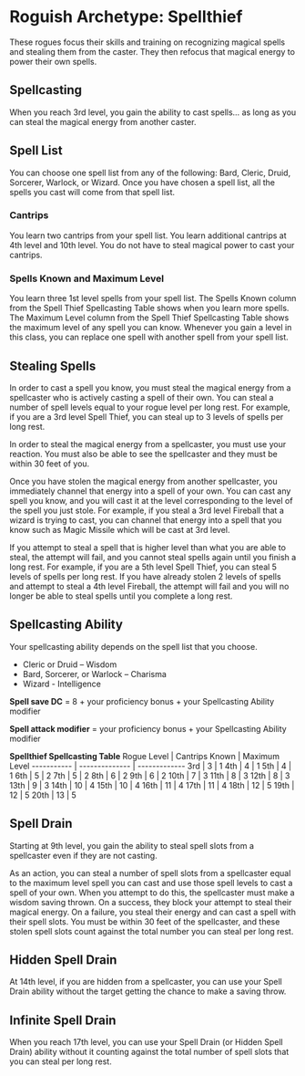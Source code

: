 # Roguish Archetype: Spellthief
These rogues focus their skills and training on recognizing magical spells and stealing them from the caster. They then refocus that magical energy to power their own spells.

## Spellcasting
When you reach 3rd level, you gain the ability to cast spells… as long as you can steal the magical energy from another caster.

## Spell List
You can choose one spell list from any of the following: Bard, Cleric, Druid, Sorcerer, Warlock, or Wizard. Once you have chosen a spell list, all the spells you cast will come from that spell list.

### Cantrips
You learn two cantrips from your spell list. You learn additional cantrips at 4th level and 10th level. You do not have to steal magical power to cast your cantrips.

### Spells Known and Maximum Level
You learn three 1st level spells from your spell list. The Spells Known column from the Spell Thief Spellcasting Table shows when you learn more spells. The Maximum Level column from the Spell Thief Spellcasting Table shows the maximum level of any spell you can know. Whenever you gain a level in this class, you can replace one spell with another spell from your spell list.

## Stealing Spells
In order to cast a spell you know, you must steal the magical energy from a spellcaster who is actively casting a spell of their own. You can steal a number of spell levels equal to your rogue level per long rest. For example, if you are a 3rd level Spell Thief, you can steal up to 3 levels of spells per long rest.

In order to steal the magical energy from a spellcaster, you must use your reaction. You must also be able to see the spellcaster and they must be within 30 feet of you.

Once you have stolen the magical energy from another spellcaster, you immediately channel that energy into a spell of your own. You can cast any spell you know, and you will cast it at the level corresponding to the level of the spell you just stole. For example, if you steal a 3rd level Fireball that a wizard is trying to cast, you can channel that energy into a spell that you know such as Magic Missile which will be cast at 3rd level.

If you attempt to steal a spell that is higher level than what you are able to steal, the attempt will fail, and you cannot steal spells again until you finish a long rest. For example, if you are a 5th level Spell Thief, you can steal 5 levels of spells per long rest. If you have already stolen 2 levels of spells and attempt to steal a 4th level Fireball, the attempt will fail and you will no longer be able to steal spells until you complete a long rest.

## Spellcasting Ability
Your spellcasting ability depends on the spell list that you choose.

* Cleric or Druid – Wisdom
* Bard, Sorcerer, or Warlock – Charisma
* Wizard - Intelligence

**Spell save DC** = 8 + your proficiency bonus + your Spellcasting Ability modifier

**Spell attack modifier** = your proficiency bonus + your Spellcasting Ability modifier

**Spellthief Spellcasting Table**
Rogue Level | Cantrips Known | Maximum Level
----------- | -------------- | -------------
3rd         | 3              | 1
4th         | 4              | 1
5th         | 4              | 1
6th         | 5              | 2
7th         | 5              | 2
8th         | 6              | 2
9th         | 6              | 2
10th        | 7              | 3
11th        | 8              | 3
12th        | 8              | 3
13th        | 9              | 3
14th        | 10             | 4
15th        | 10             | 4
16th        | 11             | 4
17th        | 11             | 4
18th        | 12             | 5
19th        | 12             | 5
20th        | 13             | 5

## Spell Drain
Starting at 9th level, you gain the ability to steal spell slots from a spellcaster even if they are not casting.

As an action, you can steal a number of spell slots from a spellcaster equal to the maximum level spell you can cast and use those spell levels to cast a spell of your own. When you attempt to do this, the spellcaster must make a wisdom saving thrown. On a success, they block your attempt to steal their magical energy. On a failure, you steal their energy and can cast a spell with their spell slots. You must be within 30 feet of the spellcaster, and these stolen spell slots count against the total number you can steal per long rest.

## Hidden Spell Drain
At 14th level, if you are hidden from a spellcaster, you can use your Spell Drain ability without the target getting the chance to make a saving throw.

## Infinite Spell Drain
When you reach 17th level, you can use your Spell Drain (or Hidden Spell Drain) ability without it counting against the total number of spell slots that you can steal per long rest.
